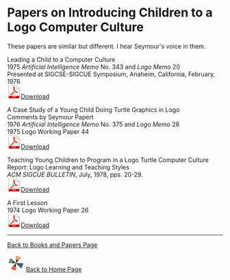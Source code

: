 # Papers on Introducing Children to a Logo Computer Culture

These papers are similar but different. I hear Seymour's voice in them.

Leading a Child to a Computer Culture<br/>
1975 *Artificial Intelligence Memo* No. 343 and *Logo Memo* 20<br/>
Presented at SIGCSE-SIGCUE Symposium, Anaheim, California, February, 1976<br/>
![PDF](./images/pdf.png)[Download](./documents/leadingachild.pdf)

A Case Study of a Young Child Doing Turtle Graphics in Logo<br/>
Comments by Seymour Papert<br/>
1976 *Artificial Intelligence Memo* No. 375 and *Logo Memo* 28<br/>
1975 Logo Working Paper 44<br/>
![PDF](./images/pdf.png)[Download](./documents/casestudy.pdf)

Teaching Young Children to Program in a Logo Turtle Computer Culture<br/>
Report: Logo Learning and Teaching Styles<br/>
*ACM SIGCUE BULLETIN*, July, 1978, pps. 20-29.<br/>
![PDF](./images/pdf.png)[Download](./documents/teachingyoungchildren.pdf)

A First Lesson<br/>
1974 Logo Working Paper 26<br/>
![PDF](./images/pdf.png)[Download](./documents/afirstlesson.pdf)

----

[Back to Books and Papers Page](Books.md)

![logothings](./images/logo-shadow-40.png) [Back to Home Page](Home.md)
